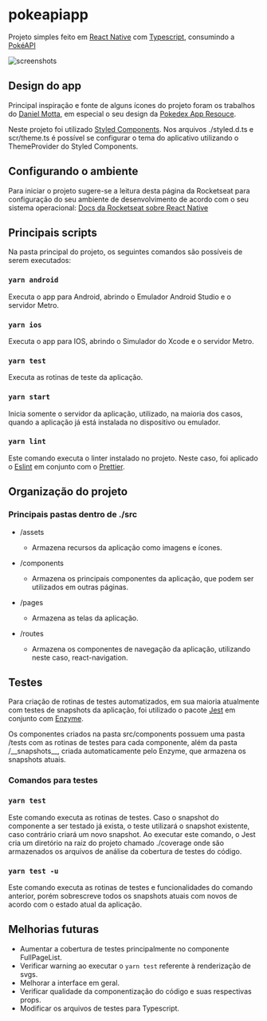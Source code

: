 
# pokeapiapp



Projeto simples feito em [React Native](https://reactnative.dev) com [Typescript](https://www.typescriptlang.org), consumindo a [PokéAPI](https://pokeapi.com)

![screenshots](https://user-images.githubusercontent.com/22333534/104534782-afd02600-55f3-11eb-8037-72c3b6a89105.png)

## Design do app

Principal inspiração e fonte de alguns ícones do projeto foram os trabalhos do [Daniel Motta](https://dribbble.com/DanielMots), em especial o seu design da [Pokedex App Resouce](https://www.sketchappsources.com/free-source/3989-pokedex-app-sketch-freebie-resource.html).

Neste projeto foi utilizado [Styled Components](https://styled-components.com). Nos arquivos ./styled.d.ts e scr/theme.ts é possível se configurar o tema do aplicativo utilizando o ThemeProvider do Styled Components.

## Configurando o ambiente

Para iniciar o projeto sugere-se a leitura desta página da Rocketseat para configuração do seu ambiente de desenvolvimento de acordo com o seu sistema operacional: [Docs da Rocketseat sobre React Native](https://react-native.rocketseat.dev)

## Principais scripts

Na pasta principal do projeto, os seguintes comandos são possíveis de serem executados:

### `yarn android`

Executa o app para Android, abrindo o Emulador Android Studio e o servidor Metro.

### `yarn ios`

Executa o app para IOS, abrindo o Simulador do Xcode e o servidor Metro.

### `yarn test`

Executa as rotinas de teste da aplicação.

### `yarn start`

Inicia somente o servidor da aplicação, utilizado, na maioria dos casos, quando a aplicação já está instalada no dispositivo ou emulador.

### `yarn lint`

Este comando executa o linter instalado no projeto. Neste caso, foi aplicado o [Eslint](https://eslint.org) em conjunto com o [Prettier](https://prettier.io).

## Organização do projeto

### Principais pastas dentro de ./src

- /assets

  - Armazena recursos da aplicação como imagens e ícones.

- /components

  - Armazena os principais componentes da aplicação, que podem ser utilizados em outras páginas.

- /pages

  - Armazena as telas da aplicação.

- /routes

  - Armazena os componentes de navegação da aplicação, utilizando neste caso, react-navigation.

## Testes

Para criação de rotinas de testes automatizados, em sua maioria atualmente com testes de snapshots da aplicação, foi utilizado o pacote [Jest](https://jestjs.io) em conjunto com [Enzyme](https://github.com/enzymejs/enzyme).

Os componentes criados na pasta src/components possuem uma pasta /tests com as rotinas de testes para cada componente, além da pasta /\_\_snapshots\_\_, criada automaticamente pelo Enzyme, que armazena os snapshots atuais.

### Comandos para testes

### `yarn test`

Este comando executa as rotinas de testes. Caso o snapshot do componente a ser testado já exista, o teste utilizará o snapshot existente, caso contrário criará um novo snapshot. Ao executar este comando, o Jest cria um diretório na raiz do projeto chamado ./coverage onde são armazenados os arquivos de análise da cobertura de testes do código. 

### `yarn test -u`

Este comando executa as rotinas de testes e funcionalidades do comando anterior, porém sobrescreve todos os snapshots atuais com novos de acordo com o estado atual da aplicação.

## Melhorias futuras

 - Aumentar a cobertura de testes principalmente no componente FullPageList.
 - Verificar warning ao executar o `yarn test` referente à renderização de svgs.
 - Melhorar a interface em geral.
 - Verificar qualidade da componentização do código e suas respectivas props.
 - Modificar os arquivos de testes para Typescript.
